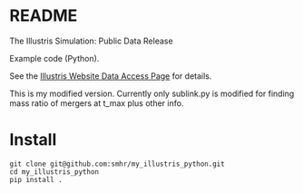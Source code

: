 # README #

The Illustris Simulation: Public Data Release

Example code (Python).

See the [Illustris Website Data Access Page](http://www.illustris-project.org/data/) for details.

This is my modified version. Currently only sublink.py is modified for finding mass ratio of mergers at t_max plus other info.

# Install


```
git clone git@github.com:smhr/my_illustris_python.git
cd my_illustris_python
pip install .
```
